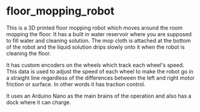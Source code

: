 # floor_mopping_robot
This is a 3D printed floor mopping robot which moves around the room mopping the floor. It has a built in water reservoir where you are supposed to fill water and cleaning solution. The mop cloth is attached at the bottom of the robot and the liquid solution drips slowly onto it when the robot is cleaning the floor.

It has custom encoders on the wheels which track each wheel's speed. This data is used to adjust the speed of each wheel to make the robot go in a straight line regardless of the differences between the left and right motor friction or surface. In other words it has traction control.

It uses an Arduino Nano as the main brains of the operation and also has a dock where it can charge.
